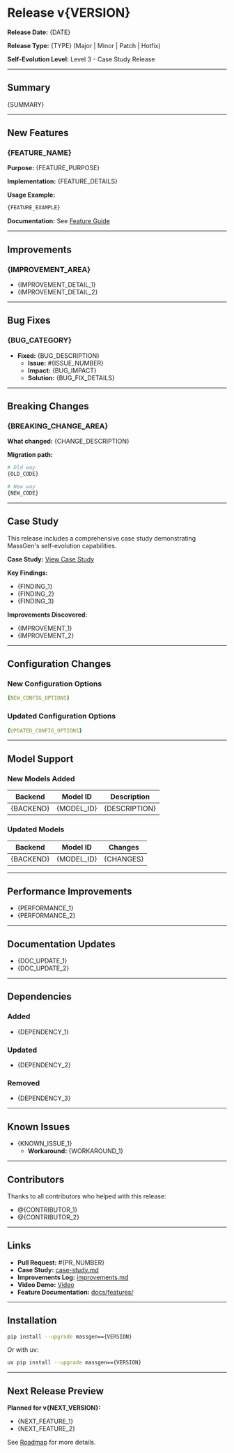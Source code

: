 # Release v{VERSION}

**Release Date:** {DATE}

**Release Type:** {TYPE} (Major | Minor | Patch | Hotfix)

**Self-Evolution Level:** Level 3 - Case Study Release

---

## Summary

<!-- Brief 2-3 sentence overview of this release -->

{SUMMARY}

---

## New Features

### {FEATURE_NAME}

**Purpose:** {FEATURE_PURPOSE}

**Implementation:** {FEATURE_DETAILS}

**Usage Example:**
```python
{FEATURE_EXAMPLE}
```

**Documentation:** See [Feature Guide](../../features/{FEATURE_SLUG}.md)

---

## Improvements

### {IMPROVEMENT_AREA}

- {IMPROVEMENT_DETAIL_1}
- {IMPROVEMENT_DETAIL_2}

---

## Bug Fixes

### {BUG_CATEGORY}

- **Fixed:** {BUG_DESCRIPTION}
  - **Issue:** #{ISSUE_NUMBER}
  - **Impact:** {BUG_IMPACT}
  - **Solution:** {BUG_FIX_DETAILS}

---

## Breaking Changes

<!-- Remove this section if no breaking changes -->

### {BREAKING_CHANGE_AREA}

**What changed:** {CHANGE_DESCRIPTION}

**Migration path:**
```python
# Old way
{OLD_CODE}

# New way
{NEW_CODE}
```

---

## Case Study

This release includes a comprehensive case study demonstrating MassGen's self-evolution capabilities.

**Case Study:** [View Case Study](case-study.md)

**Key Findings:**
- {FINDING_1}
- {FINDING_2}
- {FINDING_3}

**Improvements Discovered:**
- {IMPROVEMENT_1}
- {IMPROVEMENT_2}

---

## Configuration Changes

### New Configuration Options

```yaml
{NEW_CONFIG_OPTIONS}
```

### Updated Configuration Options

```yaml
{UPDATED_CONFIG_OPTIONS}
```

---

## Model Support

### New Models Added

| Backend | Model ID | Description |
|---------|----------|-------------|
| {BACKEND} | {MODEL_ID} | {DESCRIPTION} |

### Updated Models

| Backend | Model ID | Changes |
|---------|----------|---------|
| {BACKEND} | {MODEL_ID} | {CHANGES} |

---

## Performance Improvements

- {PERFORMANCE_1}
- {PERFORMANCE_2}

---

## Documentation Updates

- {DOC_UPDATE_1}
- {DOC_UPDATE_2}

---

## Dependencies

### Added
- {DEPENDENCY_1}

### Updated
- {DEPENDENCY_2}

### Removed
- {DEPENDENCY_3}

---

## Known Issues

<!-- Remove this section if no known issues -->

- {KNOWN_ISSUE_1}
  - **Workaround:** {WORKAROUND_1}

---

## Contributors

Thanks to all contributors who helped with this release:

- @{CONTRIBUTOR_1}
- @{CONTRIBUTOR_2}

---

## Links

- **Pull Request:** #{PR_NUMBER}
- **Case Study:** [case-study.md](case-study.md)
- **Improvements Log:** [improvements.md](improvements.md)
- **Video Demo:** [Video](video/)
- **Feature Documentation:** [docs/features/](../../features/)

---

## Installation

```bash
pip install --upgrade massgen=={VERSION}
```

Or with uv:
```bash
uv pip install --upgrade massgen=={VERSION}
```

---

## Next Release Preview

**Planned for v{NEXT_VERSION}:**
- {NEXT_FEATURE_1}
- {NEXT_FEATURE_2}

See [Roadmap](../../source/tracks/roadmap.md) for more details.
